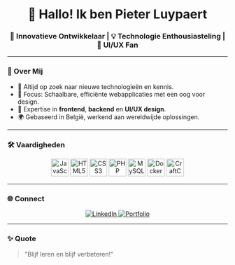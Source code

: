 <h1 align="center">👋 Hallo! Ik ben Pieter Luypaert</h1>
<h3 align="center">🚀 Innovatieve Ontwikkelaar | 💡 Technologie Enthousiasteling | 🎨 UI/UX Fan</h3>

---

### 🌟 Over Mij
- 🌱 Altijd op zoek naar nieuwe technologieën en kennis.
- 🎯 Focus: Schaalbare, efficiënte webapplicaties met een oog voor design.
- 🔧 Expertise in **frontend**, **backend** en **UI/UX design**.
- 🌍 Gebaseerd in België, werkend aan wereldwijde oplossingen.

---

### 🛠️ Vaardigheden
<p align="center">
  <img src="https://cdn.jsdelivr.net/gh/devicons/devicon/icons/javascript/javascript-original.svg" height="40" alt="JavaScript" />
  <img src="https://cdn.jsdelivr.net/gh/devicons/devicon/icons/html5/html5-original.svg" height="40" alt="HTML5" />
  <img src="https://cdn.jsdelivr.net/gh/devicons/devicon/icons/css3/css3-original.svg" height="40" alt="CSS3" />
  <img src="https://cdn.jsdelivr.net/gh/devicons/devicon/icons/php/php-original.svg" height="40" alt="PHP" />
  <img src="https://cdn.jsdelivr.net/gh/devicons/devicon/icons/mysql/mysql-original.svg" height="40" alt="MySQL" />
  <img src="https://cdn.jsdelivr.net/gh/devicons/devicon/icons/docker/docker-original.svg" height="40" alt="Docker" />
  <img src="https://www.true.nl/wp-content/uploads/2015/07/Craft-cms-300x300.png" height="40" alt="CraftCMS" />
</p>

---

### 🌐 Connect
<p align="center">
  <a href="https://www.linkedin.com/in/pieter-luypaert-85aba3357/" target="_blank">
    <img src="https://img.shields.io/badge/LinkedIn-Pieter%20Luypaert-blue?style=for-the-badge&logo=linkedin" alt="LinkedIn">
  </a>
  <a href="https://www.pieterluypaert.com" target="_blank">
    <img src="https://img.shields.io/badge/Portfolio-pieterluypaert.com-green?style=for-the-badge&logo=internet-explorer" alt="Portfolio">
  </a>
</p>

---

### ✨ Quote
> "Blijf leren en blijf verbeteren!"
